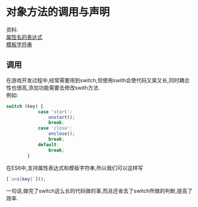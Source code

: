 # 对象方法的调用与声明

资料:  
[属性名的表达式](http://es6.ruanyifeng.com/#docs/object)  
[模板字符串](http://es6.ruanyifeng.com/#docs/string)

## 调用

在游戏开发过程中,经常需要用到switch,但使用swith会使代码又臭又长,同时耦合性也很高,添加功能需要去修改swith方法.  
例如: 
 
```js
switch (key) {
            case 'start':
                onstart();
                break;
            case 'close':
                onclose();
                break;
            default:
                break;
        }
```

在ES6中,支持属性表达式和模板字符串,所以我们可以这样写

```js
[`on${key}`]();
```

一句话,做完了switch这么长的代码做的事,而且还省去了switch所做的判断,提高了效率.